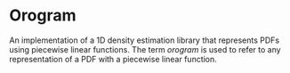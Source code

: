 # Orogram

An implementation of a 1D density estimation library that represents PDFs using piecewise linear functions.
The term _orogram_ is used to refer to any representation of a PDF with a piecewise linear function.
